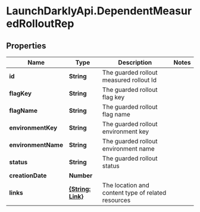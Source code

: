 # LaunchDarklyApi.DependentMeasuredRolloutRep

## Properties

Name | Type | Description | Notes
------------ | ------------- | ------------- | -------------
**id** | **String** | The guarded rollout measured rollout Id | 
**flagKey** | **String** | The guarded rollout flag key  | 
**flagName** | **String** | The guarded rollout flag name  | 
**environmentKey** | **String** | The guarded rollout environment key | 
**environmentName** | **String** | The guarded rollout environment name | 
**status** | **String** | The guarded rollout status | 
**creationDate** | **Number** |  | 
**links** | [**{String: Link}**](Link.md) | The location and content type of related resources | 


